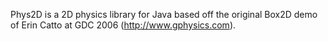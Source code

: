 Phys2D is a 2D physics library for Java based off the original Box2D demo of Erin Catto at GDC 2006 (http://www.gphysics.com).

